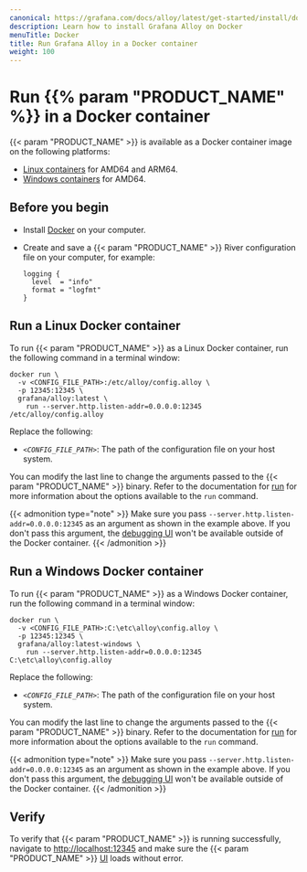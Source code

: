 ```yaml
---
canonical: https://grafana.com/docs/alloy/latest/get-started/install/docker/
description: Learn how to install Grafana Alloy on Docker
menuTitle: Docker
title: Run Grafana Alloy in a Docker container
weight: 100
---
```


# Run {{% param "PRODUCT_NAME" %}} in a Docker container

{{< param "PRODUCT_NAME" >}} is available as a Docker container image on the following platforms:

* [Linux containers][] for AMD64 and ARM64.
* [Windows containers][] for AMD64.

## Before you begin

* Install [Docker][] on your computer.
* Create and save a {{< param "PRODUCT_NAME" >}} River configuration file on your computer, for example:

  ```river
  logging {
    level  = "info"
    format = "logfmt"
  }
  ```

## Run a Linux Docker container

To run {{< param "PRODUCT_NAME" >}} as a Linux Docker container, run the following command in a terminal window:

```shell
docker run \
  -v <CONFIG_FILE_PATH>:/etc/alloy/config.alloy \
  -p 12345:12345 \
  grafana/alloy:latest \
    run --server.http.listen-addr=0.0.0.0:12345 /etc/alloy/config.alloy
```

Replace the following:

- _`<CONFIG_FILE_PATH>`_: The path of the configuration file on your host system.

You can modify the last line to change the arguments passed to the {{< param "PRODUCT_NAME" >}} binary.
Refer to the documentation for [run][] for more information about the options available to the `run` command.

{{< admonition type="note" >}}
Make sure you pass `--server.http.listen-addr=0.0.0.0:12345` as an argument as shown in the example above.
If you don't pass this argument, the [debugging UI][UI] won't be available outside of the Docker container.
{{< /admonition >}}

## Run a Windows Docker container

To run {{< param "PRODUCT_NAME" >}} as a Windows Docker container, run the following command in a terminal window:

```shell
docker run \
  -v <CONFIG_FILE_PATH>:C:\etc\alloy\config.alloy \
  -p 12345:12345 \
  grafana/alloy:latest-windows \
    run --server.http.listen-addr=0.0.0.0:12345 C:\etc\alloy\config.alloy
```

Replace the following:

- _`<CONFIG_FILE_PATH>`_: The path of the configuration file on your host system.

You can modify the last line to change the arguments passed to the {{< param "PRODUCT_NAME" >}} binary.
Refer to the documentation for [run][] for more information about the options available to the `run` command.

{{< admonition type="note" >}}
Make sure you pass `--server.http.listen-addr=0.0.0.0:12345` as an argument as shown in the example above.
If you don't pass this argument, the [debugging UI][UI] won't be available outside of the Docker container.
{{< /admonition >}}

## Verify

To verify that {{< param "PRODUCT_NAME" >}} is running successfully, navigate to <http://localhost:12345> and make sure the {{< param "PRODUCT_NAME" >}} [UI][] loads without error.

[Linux containers]: #run-a-linux-docker-container
[Windows containers]: #run-a-windows-docker-container
[Docker]: https://docker.io
[run]: ../../../reference/cli/run/
[UI]: ../../../tasks/debug/#alloy-ui
